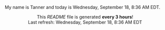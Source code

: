My name is Tanner and today is Wednesday, September 18, 8:36 AM EDT.

<p align="center">This <i>README</i> file is generated <b>every 3 hours</b>!</br>Last refresh: Wednesday, September 18, 8:36 AM EDT<br /></p>
